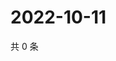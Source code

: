 # 2022-10-11

共 0 条

<!-- BEGIN WEIBO -->
<!-- 最后更新时间 Tue Oct 11 2022 17:13:22 GMT+0800 (China Standard Time) -->

<!-- END WEIBO -->
